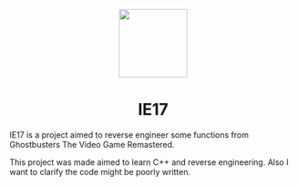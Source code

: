 <p align="center">
    <a href="https://github.com/sakis720/IE17-Launcher/tree/main/IE17-Launcher">
        <img height="120px" src="https://github.com/sakis720/IE17-Launcher/blob/main/IE17-Launcher/logo_in.ico" />
    </a>
</p>

<h1 align="center">IE17</h1>

IE17 is a project aimed to reverse engineer some functions from Ghostbusters The Video Game Remastered.

This project was made aimed to learn C++ and reverse engineering. Also I want to clarify the code might be poorly written.
